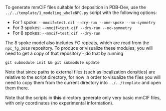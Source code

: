 To generate mmCIF files suitable for deposition in PDB-Dev, use the
`../../template/1_modeling_wholeNPC.py` script with the following options:

 - For 1 spoke: `--mmcif=test.cif --dry-run --one-spoke --no-symmetry`
 - For 3 spokes: `--mmcif=test.cif --dry-run --no-symmetry`
 - For 8 spokes: `--mmcif=test.cif --dry-run`

The 8 spoke model also includes FG repeats, which are read from the
`npc_fg_2018` repository. To produce or visualize these modules, you will need
to get a copy of that repository - do that by running

    git submodule init && git submodule update

Note that since paths to external files (such as localization densities) are
relative to the script directory, for now in order to visualize the files you
will need to copy them from the current directory into `../../template` and
open them there.

Note that the scripts in **this** directory generate only very basic mmCIF
files, with only coordinates (no experimental information).
